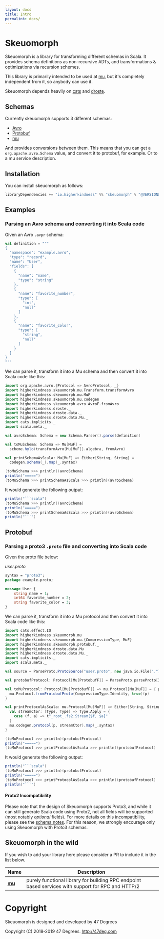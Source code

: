 ```yaml
---
layout: docs
title: Intro
permalink: docs/
---
```



# Skeuomorph

Skeuomorph is a library for transforming different schemas in Scala.
It provides schema definitions as non-recursive ADTs, and
transformations & optimizations via recursion schemes.

This library is primarily intended to be used at [mu][], but
it's completely independent from it, so anybody can use it.

Skeuomorph depends heavily on [cats][] and [droste][].

## Schemas

Currently skeuomorph supports 3 different schemas:
- [Avro][]
- [Protobuf][]
- [mu][]

And provides conversions between them.  This means that you can get a
`org.apache.avro.Schema` value, and convert it to protobuf, for
example.  Or to a mu service description.


## Installation

You can install skeuomorph as follows:

```scala
libraryDependencies += "io.higherkindness" %% "skeuomorph" % "@VERSION@"
```

## Examples

### Parsing an Avro schema and converting it into Scala code

Given an Avro `.avpr` schema:

```scala mdoc:silent
val definition = """
{
  "namespace": "example.avro",
  "type": "record",
  "name": "User",
  "fields": [
    {
      "name": "name",
      "type": "string"
    },
    {
      "name": "favorite_number",
      "type": [
        "int",
        "null"
      ]
    },
    {
      "name": "favorite_color",
      "type": [
        "string",
        "null"
      ]
    }
  ]
}
"""
```

We can parse it, transform it into a Mu schema and then convert it into Scala code like this:

```scala mdoc:silent
import org.apache.avro.{Protocol => AvroProtocol, _}
import higherkindness.skeuomorph.mu.Transform.transformAvro
import higherkindness.skeuomorph.mu.MuF
import higherkindness.skeuomorph.mu.codegen
import higherkindness.skeuomorph.avro.AvroF.fromAvro
import higherkindness.droste._
import higherkindness.droste.data._
import higherkindness.droste.data.Mu._
import cats.implicits._
import scala.meta._

val avroSchema: Schema = new Schema.Parser().parse(definition)

val toMuSchema: Schema => Mu[MuF] =
  scheme.hylo(transformAvro[Mu[MuF]].algebra, fromAvro)

val printSchemaAsScala: Mu[MuF] => Either[String, String] =
  codegen.schema(_).map(_.syntax)

(toMuSchema >>> println)(avroSchema)
println("=====")
(toMuSchema >>> printSchemaAsScala >>> println)(avroSchema)
```

It would generate the following output:

```scala mdoc:passthrough
println("```scala")
(toMuSchema >>> println)(avroSchema)
println("=====")
(toMuSchema >>> printSchemaAsScala >>> println)(avroSchema)
println("```")
```

## Protobuf

### Parsing a proto3 `.proto` file and converting into Scala code

Given the proto file below:

_user.proto_

```protobuf
syntax = "proto3";
package example.proto;

message User {
    string name = 1;
    int64 favorite_number = 2;
    string favorite_color = 3;
}
```

We can parse it, transform it into a Mu protocol and then convert it into Scala code like this:

```scala mdoc:silent
import cats.effect.IO
import higherkindness.skeuomorph.mu
import higherkindness.skeuomorph.mu.{CompressionType, MuF}
import higherkindness.skeuomorph.protobuf._
import higherkindness.droste.data.Mu
import higherkindness.droste.data.Mu._
import cats.implicits._
import scala.meta._

val source = ParseProto.ProtoSource("user.proto", new java.io.File(".").getAbsolutePath ++ "/microsite/protobuf")

val protobufProtocol: Protocol[Mu[ProtobufF]] = ParseProto.parseProto[IO, Mu[ProtobufF]].parse(source).unsafeRunSync()

val toMuProtocol: Protocol[Mu[ProtobufF]] => mu.Protocol[Mu[MuF]] = { p: Protocol[Mu[ProtobufF]] =>
  mu.Protocol.fromProtobufProto(CompressionType.Identity, true)(p)
}

val printProtocolAsScala: mu.Protocol[Mu[MuF]] => Either[String, String] = { p =>
  val streamCtor: (Type, Type) => Type.Apply = {
    case (f, a) => t"_root_.fs2.Stream[$f, $a]"
  }
  mu.codegen.protocol(p, streamCtor).map(_.syntax)
}

(toMuProtocol >>> println)(protobufProtocol)
println("=====")
(toMuProtocol >>> printProtocolAsScala >>> println)(protobufProtocol)
```

It would generate the following output:


```scala mdoc:passthrough
println("```scala")
(toMuProtocol >>> println)(protobufProtocol)
println("=====")
(toMuProtocol >>> printProtocolAsScala >>> println)(protobufProtocol)
println("```")
```

#### Proto2 Incompatibility

Please note that the design of Skeuomorph supports Proto3, and while it can still generate Scala code using Proto2, not
all fields will be supported (most notably _optional_ fields).  For more details on this incompatibility, please see the
[schema notes](docs/schemas/).  For this reason, we strongly encourage only using Skeuomorph with Proto3 schemas.

## Skeuomorph in the wild

If you wish to add your library here please consider a PR to include
it in the list below.

| **Name**                                       | **Description**                                                                                    |
|------------------------------------------------|----------------------------------------------------------------------------------------------------|
| [**mu**](https://higherkindness.github.io/mu/) | purely functional library for building RPC endpoint based services with support for RPC and HTTP/2 |

[Avro]: https://avro.apache.org/
[Protobuf]: https://developers.google.com/protocol-buffers/
[mu]: https://higherkindness.github.io/mu/
[cats]: https://typelevel.org/cats
[droste]: https://github.com/andyscott/droste

# Copyright

Skeuomorph is designed and developed by 47 Degrees

Copyright (C) 2018-2019 47 Degrees. <http://47deg.com>